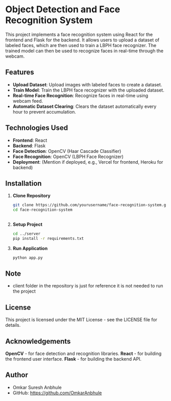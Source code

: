 # Object Detection and Face Recognition System

This project implements a face recognition system using React for the frontend and Flask for the backend. It allows users to upload a dataset of labeled faces, which are then used to train a LBPH face recognizer. The trained model can then be used to recognize faces in real-time through the webcam.

## Features

- **Upload Dataset**: Upload images with labeled faces to create a dataset.
- **Train Model**: Train the LBPH face recognizer with the uploaded dataset.
- **Real-time Face Recognition**: Recognize faces in real-time using webcam feed.
- **Automatic Dataset Clearing**: Clears the dataset automatically every hour to prevent accumulation.

## Technologies Used

- **Frontend**: React
- **Backend**: Flask
- **Face Detection**: OpenCV (Haar Cascade Classifier)
- **Face Recognition**: OpenCV (LBPH Face Recognizer)
- **Deployment**: (Mention if deployed, e.g., Vercel for frontend, Heroku for backend)

## Installation

1. **Clone Repository**

   ```bash
   git clone https://github.com/yourusername/face-recognition-system.git
   cd face-recognition-system
    
2. **Setup Project**
   ```bash
   cd ../server
   pip install -r requirements.txt

4. **Run Application**
   ```bash
   python app.py

## Note
  - client folder in the repository is just for reference it is not needed to run the project

## License
  This project is licensed under the MIT License - see the LICENSE file for details.

## Acknowledgements
**OpenCV** - for face detection and recognition libraries.
**React** - for building the frontend user interface.
**Flask** - for building the backend API.
## Author
 - Omkar Suresh Anbhule
 - GitHub: https://github.com/OmkarAnbhule
